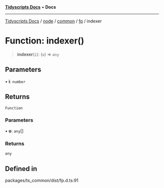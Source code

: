 [**Tidyscripts Docs**](../../../../../../../README.md) • **Docs**

***

[Tidyscripts Docs](../../../../../../../globals.md) / [node](../../../../../README.md) / [common](../../../README.md) / [fp](../README.md) / indexer

# Function: indexer()

> **indexer**(`i`): (`o`) => `any`

## Parameters

• **i**: `number`

## Returns

`Function`

### Parameters

• **o**: `any`[]

### Returns

`any`

## Defined in

packages/ts\_common/dist/fp.d.ts:91
